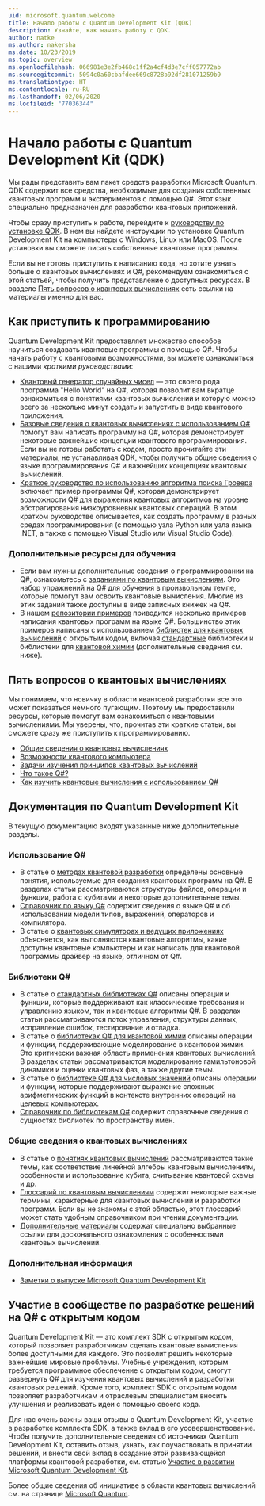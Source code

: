 ```yaml
---
uid: microsoft.quantum.welcome
title: Начало работы с Quantum Development Kit (QDK)
description: Узнайте, как начать работу с QDK.
author: natke
ms.author: nakersha
ms.date: 10/23/2019
ms.topic: overview
ms.openlocfilehash: 066981e3e2fb468c1ff2a4cf4d3e7cff057772ab
ms.sourcegitcommit: 5094c0a60cbafdee669c8728b92df281071259b9
ms.translationtype: HT
ms.contentlocale: ru-RU
ms.lasthandoff: 02/06/2020
ms.locfileid: "77036344"
---
```

# <a name="get-started-with-the-quantum-development-kit-qdk"></a>Начало работы с Quantum Development Kit (QDK)

Мы рады представить вам пакет средств разработки Microsoft Quantum.  
QDK содержит все средства, необходимые для создания собственных квантовых программ и экспериментов с помощью Q#. Этот язык специально предназначен для разработки квантовых приложений. 

Чтобы сразу приступить к работе, перейдите к [руководству по установке QDK](xref:microsoft.quantum.install).
В нем вы найдете инструкции по установке Quantum Development Kit на компьютеры с Windows, Linux или MacOS. После установки вы сможете писать собственные квантовые программы.

Если вы не готовы приступить к написанию кода, но хотите узнать больше о квантовых вычислениях и Q#, рекомендуем ознакомиться с этой статьей, чтобы получить представление о доступных ресурсах. В разделе [Пять вопросов о квантовых вычислениях](#five-questions-about-quantum-computing) есть ссылки на материалы именно для вас.

## <a name="get-started-programming"></a>Как приступить к программированию

Quantum Development Kit предоставляет множество способов научиться создавать квантовые программы с помощью Q#.
Чтобы начать работу с квантовыми возможностями, вы можете ознакомиться с нашими *краткими руководствами*:

* [Квантовый генератор случайных чисел](xref:microsoft.quantum.quickstarts.qrng) — это своего рода программа "Hello World" на Q#, которая позволит вам вкратце ознакомиться с понятиями квантовых вычислений и которую можно всего за несколько минут создать и запустить в виде квантового приложения.
* [Базовые сведения о квантовых вычислениях с использованием Q#](xref:microsoft.quantum.write-program) помогут вам написать программу на Q#, которая демонстрирует некоторые важнейшие концепции квантового программирования. 
    Если вы не готовы работать с кодом, просто прочитайте эти материалы, не устанавливая QDK, чтобы получить общие сведения о языке программирования Q# и важнейших концепциях квантовых вычислений.
* [Краткое руководство по использованию алгоритма поиска Гровера](xref:microsoft.quantum.quickstarts.search) включает пример программы Q#, которая демонстрирует возможности Q# для выражения квантовых алгоритмов на уровне абстрагирования низкоуровневых квантовых операций. 
    В этом кратком руководстве описывается, как создать программу в разных средах программирования (с помощью узла Python или узла языка .NET, а также с помощью Visual Studio или Visual Studio Code).

### <a name="learning-further"></a>Дополнительные ресурсы для обучения
* Если вам нужны дополнительные сведения о программировании на Q#, ознакомьтесь с [заданиями по квантовым вычислениям](https://github.com/Microsoft/QuantumKatas). Это набор упражнений на Q# для обучения в произвольном темпе, которые помогут вам освоить квантовые вычисления.
    Многие из этих заданий также доступны в виде записных книжек на Q#. 
* В нашем [репозитории примеров](https://github.com/Microsoft/Quantum) приводится несколько примеров написания квантовых программ на языке Q#. Большинство этих примеров написаны с использованием [библиотек для квантовых вычислений](https://github.com/Microsoft/QuantumLibraries) с открытым кодом, включая [стандартные](xref:microsoft.quantum.libraries.standard.intro) библиотеки и библиотеки для [квантовой химии](xref:microsoft.quantum.chemistry.concepts.intro) (дополнительные сведения см. ниже).

## <a name="five-questions-about-quantum-computing"></a>Пять вопросов о квантовых вычислениях

Мы понимаем, что новичку в области квантовой разработки все это может показаться немного пугающим. Поэтому мы предоставили ресурсы, которые помогут вам ознакомиться с квантовыми вычислениями. Мы уверены, что, прочитав эти краткие статьи, вы сможете сразу же приступить к программированию.
* [Общие сведения о квантовых вычислениях](xref:microsoft.quantum.overview.what)
* [Возможности квантового компьютера](xref:microsoft.quantum.overview.computers)
* [Задачи изучения принципов квантовых вычислений](xref:microsoft.quantum.overview.why)
* [Что такое Q#?](xref:microsoft.quantum.overview.qsharp)
* [Как изучить квантовые вычисления с использованием Q#](xref:microsoft.quantum.overview.learn)

## <a name="quantum-development-kit-documentation"></a>Документация по Quantum Development Kit

В текущую документацию входят указанные ниже дополнительные разделы.

### <a name="using-q"></a>Использование Q#
* В статье о [методах квантовой разработки](xref:microsoft.quantum.techniques.intro) определены основные понятия, используемые для создания квантовых программ на Q#. В разделах статьи рассматриваются структуры файлов, операции и функции, работа с кубитами и некоторые дополнительные темы.
* [Справочник по языку Q#](xref:microsoft.quantum.language.intro) содержит сведения о языке Q# и об использовании модели типов, выражений, операторов и компилятора.
* В статье о [квантовых симуляторах и ведущих приложениях](xref:microsoft.quantum.machines) объясняется, как выполняются квантовые алгоритмы, какие доступны квантовые компьютеры и как написать для квантовой программы драйвер на языке, отличном от Q#.

### <a name="q-libraries"></a>Библиотеки Q#
* В статье о [стандартных библиотеках Q#](xref:microsoft.quantum.libraries.standard.intro) описаны операции и функции, которые поддерживают как классические требования к управлению языком, так и квантовые алгоритмы Q#. 
    В разделах статьи рассматриваются поток управления, структуры данных, исправление ошибок, тестирование и отладка. 
* В статье о [библиотеках Q# для квантовой химии](xref:microsoft.quantum.chemistry.concepts.intro) описаны операции и функции, поддерживающие моделирование в квантовой химии. Это критически важная область применения квантовых вычислений. В разделах статьи рассматриваются моделирование гамильтоновой динамики и оценки квантовых фаз, а также другие темы.
* В статье о [библиотеке Q# для числовых значений](xref:microsoft.quantum.numerics.intro) описаны операции и функции, которые поддерживают выражение сложных арифметических функций в контексте внутренних операций на целевых компьютерах.
* [Справочник по библиотекам Q#](xref:microsoft.quantum.standardlibsintro) содержит справочные сведения о сущностях библиотек по пространству имен.

### <a name="general-quantum-computing"></a>Общие сведения о квантовых вычислениях
* В статье о [понятиях квантовых вычислений](xref:microsoft.quantum.concepts.intro) рассматриваются такие темы, как соответствие линейной алгебры квантовым вычислениям, особенности и использование кубита, считывание квантовой схемы и др.
* [Глоссарий по квантовым вычислениям](xref:microsoft.quantum.glossary) содержит некоторые важные термины, характерные для квантовых вычислений и разработки программ. 
    Если вы не знакомы с этой областью, этот глоссарий может стать удобным справочником при чтении документации.
* [Дополнительные материалы](xref:microsoft.quantum.more-information) содержат специально выбранные ссылки для досконального ознакомления с особенностями квантовых вычислений.

### <a name="additional-info"></a>Дополнительная информация
* [Заметки о выпуске Microsoft Quantum Development Kit](xref:microsoft.quantum.relnotes)


## <a name="be-a-part-of-the-q-open-source-community"></a>Участие в сообществе по разработке решений на Q# с открытым кодом
Quantum Development Kit — это комплект SDK с открытым кодом, который позволяет разработчикам сделать квантовые вычисления более доступными для каждого. Это позволит решить некоторые важнейшие мировые проблемы.  Учебные учреждения, которым требуется программное обеспечение с открытым кодом, смогут развернуть Q# для изучения квантовых вычислений и разработки квантовых решений. Кроме того, комплект SDK с открытым кодом позволяет разработчикам и отраслевым специалистам вносить улучшения и реализовать идеи с помощью своего кода.

Для нас очень важны ваши отзывы о Quantum Development Kit, участие в разработке комплекта SDK, а также вклад в его усовершенствование.  Чтобы получить дополнительные сведения об источниках Quantum Development Kit, оставить отзыв, узнать, как поучаствовать в принятии решений, и внести свой вклад в создание этой развивающейся платформы квантовой разработки, см. статью [Участие в развитии Microsoft Quantum Development Kit](xref:microsoft.quantum.contributing).

Более общие сведения об инициативе в области квантовых вычислений см. на странице [Microsoft Quantum](https://www.microsoft.com/en-us/quantum/).
